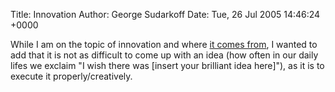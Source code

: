 Title: Innovation
Author: George Sudarkoff
Date: Tue, 26 Jul 2005 14:46:24 +0000

While I am on the topic of innovation and where [it comes
from](/archives/2005/07/26/why_i_think_thinking_weeks_are_stupid.html),
I wanted to add that it is not as difficult to come up with an idea (how
often in our daily lifes we exclaim "I wish there was [insert your
brilliant idea here]"), as it is to execute it properly/creatively.
